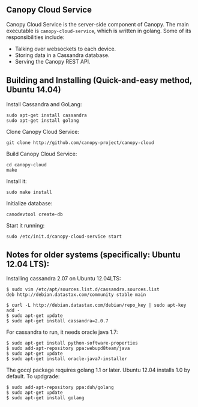 Canopy Cloud Service
------------------------------------------------------------------------------

Canopy Cloud Service is the server-side component of Canopy.  The main
executable is `canopy-cloud-service`, which is written in golang.  Some
of its responsibilities include:

 - Talking over websockets to each device.
 - Storing data in a Cassandra database.
 - Serving the Canopy REST API.


Building and Installing (Quick-and-easy method, Ubuntu 14.04)
------------------------------------------------------------------------------
Install Cassandra and GoLang:

    sudo apt-get install cassandra
    sudo apt-get install golang

Clone Canopy Cloud Service:

    git clone http://github.com/canopy-project/canopy-cloud

Build Canopy Cloud Service:

    cd canopy-cloud
    make

Install it:

    sudo make install

Initialize database:

    canodevtool create-db

Start it running:

    sudo /etc/init.d/canopy-cloud-service start


Notes for older systems (specifically: Ubuntu 12.04 LTS):
------------------------------------------------------------------------------

Installing cassandra 2.07 on Ubuntu 12.04LTS:

    $ sudo vim /etc/apt/sources.list.d/cassandra.sources.list
    deb http://debian.datastax.com/community stable main

    $ curl -L http://debian.datastax.com/debian/repo_key | sudo apt-key add -
    $ sudo apt-get update
    $ sudo apt-get install cassandra=2.0.7

For cassandra to run, it needs oracle java 1.7:

    $ sudo apt-get install python-software-properties
    $ sudo add-apt-repository ppa:webupd8team/java
    $ sudo apt-get update
    $ sudo apt-get install oracle-java7-installer

The gocql package requires golang 1.1 or later.  Ubuntu 12.04 installs 1.0 by
default.  To updgrade:

    $ sudo add-apt-repository ppa:duh/golang
    $ sudo apt-get update
    $ sudo apt-get install golang
